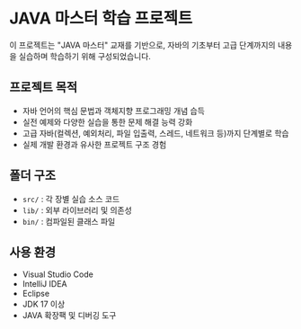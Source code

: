 # JAVA 마스터 학습 프로젝트

이 프로젝트는 "JAVA 마스터" 교재를 기반으로, 자바의 기초부터 고급 단계까지의 내용을 실습하며 학습하기 위해 구성되었습니다.

## 프로젝트 목적
- 자바 언어의 핵심 문법과 객체지향 프로그래밍 개념 습득
- 실전 예제와 다양한 실습을 통한 문제 해결 능력 강화
- 고급 자바(컬렉션, 예외처리, 파일 입출력, 스레드, 네트워크 등)까지 단계별로 학습
- 실제 개발 환경과 유사한 프로젝트 구조 경험

## 폴더 구조
- `src/` : 각 장별 실습 소스 코드
- `lib/` : 외부 라이브러리 및 의존성
- `bin/` : 컴파일된 클래스 파일

## 사용 환경
- Visual Studio Code
- IntelliJ IDEA
- Eclipse
- JDK 17 이상
- JAVA 확장팩 및 디버깅 도구



